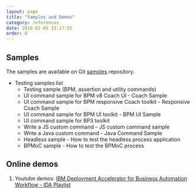 ```yaml
---
layout: page
title: "Samples and Demos"
category: references
date: 2018-01-05 15:17:55
order: 6
---
```


## Samples
The samples are available on Git [samples](https://github.com/sdc-china/IDA-samples) repository.
- Testing samples list
    - Testing sample (BPM, assertion and utility commands)  
    - UI command sample for BPM v8 Coach UI - Coach Sample
    - UI command sample for BPM responsive Coach toolkit - Responsive Coach Sample
    - UI command sample for BPM UI toolkit - BPM UI Sample
    - UI command sample for BP3 toolkit 
    - Write a JS custom command - JS custom command sample
    - Write a Java custom command  - Java Command Sample
    - Headless sample - How to test the headless process application
    - BPMoC sample - How to test the BPMoC process

## Online demos
1. Youtube demos: [IBM Deployment Accelerator for Business Automation Workflow - IDA Playlist](https://www.youtube.com/playlist?list=PLvnkIpbV-59aKdOujdn30R7KRZ0qLd8Cg)